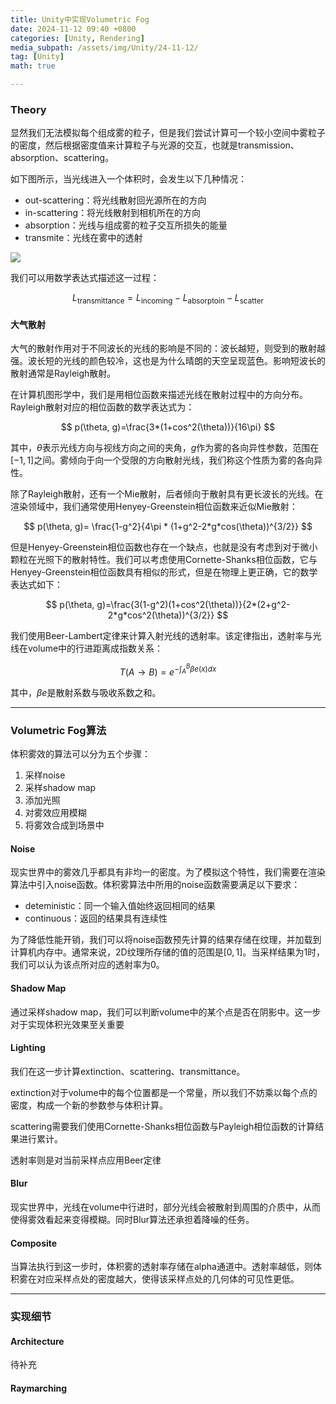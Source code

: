 ```yaml
---
title: Unity中实现Volumetric Fog
date: 2024-11-12 09:40 +0800
categories: [Unity, Rendering]
media_subpath: /assets/img/Unity/24-11-12/
tag: [Unity]
math: true

---
```


### Theory

显然我们无法模拟每个组成雾的粒子，但是我们尝试计算可一个较小空间中雾粒子的密度，然后根据密度值来计算粒子与光源的交互，也就是transmission、absorption、scattering。

如下图所示，当光线进入一个体积时，会发生以下几种情况：

- out-scattering：将光线散射回光源所在的方向
- in-scattering：将光线散射到相机所在的方向
- absorption：光线与组成雾的粒子交互所损失的能量
- transmite：光线在雾中的透射

![](20241231002611.png)

我们可以用数学表达式描述这一过程：


$$
L_{\text{transmittance}} = L_{\text{incoming}}-L_{\text{absorptoin}}-L_{\text{scatter}}
$$

####  大气散射

大气的散射作用对于不同波长的光线的影响是不同的：波长越短，则受到的散射越强。波长短的光线的颜色较冷，这也是为什么晴朗的天空呈现蓝色。影响短波长的散射通常是Rayleigh散射。

在计算机图形学中，我们是用相位函数来描述光线在散射过程中的方向分布。Rayleigh散射对应的相位函数的数学表达式为：


$$
p(\theta, g)=\frac{3*(1+cos^2(\theta))}{16\pi}
$$




其中，$\theta$表示光线方向与视线方向之间的夹角，$g$作为雾的各向异性参数，范围在$[-1, 1]$之间。雾倾向于向一个受限的方向散射光线，我们称这个性质为雾的各向异性。

除了Rayleigh散射，还有一个Mie散射，后者倾向于散射具有更长波长的光线。在渲染领域中，我们通常使用Henyey-Greenstein相位函数来近似Mie散射：


$$
p(\theta, g)= \frac{1-g^2}{4\pi * (1+g^2-2*g*cos(\theta))^{3/2}}
$$



但是Henyey-Greenstein相位函数也存在一个缺点，也就是没有考虑到对于微小颗粒在光照下的散射特性。我们可以考虑使用Cornette-Shanks相位函数，它与Henyey-Greenstein相位函数具有相似的形式，但是在物理上更正确，它的数学表达式如下：


$$
p(\theta, g)=\frac{3(1-g^2)(1+cos^2(\theta))}{2*(2+g^2-2*g*cos^2(\theta))^{3/2}}
$$



我们使用Beer-Lambert定律来计算入射光线的透射率。该定律指出，透射率与光线在volume中的行进距离成指数关系：

$$
T(A\rightarrow B)=e^{-\int_A^B\beta e(x)dx}
$$



其中，$\beta e$是散射系数与吸收系数之和。

---

### Volumetric Fog算法

体积雾效的算法可以分为五个步骤：

1. 采样noise
2. 采样shadow map
3. 添加光照
4. 对雾效应用模糊
5. 将雾效合成到场景中

#### Noise

现实世界中的雾效几乎都具有非均一的密度。为了模拟这个特性，我们需要在渲染算法中引入noise函数。体积雾算法中所用的noise函数需要满足以下要求：

- deteministic：同一个输入值始终返回相同的结果
- continuous：返回的结果具有连续性

为了降低性能开销，我们可以将noise函数预先计算的结果存储在纹理，并加载到计算机内存中。通常来说，2D纹理所存储的值的范围是$[0, 1]$。当采样结果为1时，我们可以认为该点所对应的透射率为0。

#### Shadow Map

通过采样shadow map，我们可以判断volume中的某个点是否在阴影中。这一步对于实现体积光效果至关重要

#### Lighting

我们在这一步计算extinction、scattering、transmittance。

extinction对于volume中的每个位置都是一个常量，所以我们不妨乘以每个点的密度，构成一个新的参数参与体积计算。

scattering需要我们使用Cornette-Shanks相位函数与Payleigh相位函数的计算结果进行累计。

透射率则是对当前采样点应用Beer定律

#### Blur

现实世界中，光线在volume中行进时，部分光线会被散射到周围的介质中，从而使得雾效看起来变得模糊。同时Blur算法还承担着降噪的任务。

#### Composite

当算法执行到这一步时，体积雾的透射率存储在alpha通道中。透射率越低，则体积雾在对应采样点处的密度越大，使得该采样点处的几何体的可见性更低。

---

### 实现细节

#### Architecture

待补充

#### Raymarching

